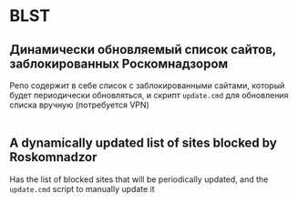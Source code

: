 # BLST
## Динамически обновляемый список сайтов, заблокированных Роскомнадзором
Репо содержит в себе список с заблокированными сайтами, который будет периодически обновляться, и скрипт `update.cmd` для обновления списка вручную (потребуется VPN)
<br/>
<br/>
## A dynamically updated list of sites blocked by Roskomnadzor
Has the list of blocked sites that will be periodically updated, and the `update.cmd` script to manually update it
